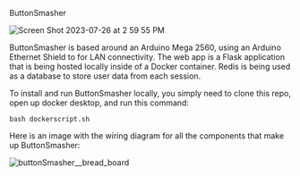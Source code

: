 ButtonSmasher

![Screen Shot 2023-07-26 at 2 59 55 PM](https://github.com/MattyOBar/buttonSmasher/assets/101294899/86b8b0e7-1e12-4559-a67c-54f89b1b7bdb)

ButtonSmasher is based around an Arduino Mega 2560, using an Arduino Ethernet Shield to for LAN connectivity.  The web app is a Flask application that is being hosted locally inside of a Docker container.  Redis is being used as a database to store user data from each session.

To install and run ButtonSmasher locally, you simply need to clone this repo, open up docker desktop, and run this command:

`bash dockerscript.sh`


Here is an image with the wiring diagram for all the components that make up ButtonSmasher:

![buttonSmasher__bread_board](https://github.com/MattyOBar/buttonSmasher/assets/101294899/29a5c2ed-ce73-4860-b1c9-0e203de73144)
